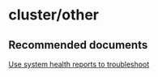 <properties
	pageTitle="cluster/other"
	description="cluster/other"
	service="microsoft.servicefabric"
	resource="clusters"
	authors="aashu"
	displayOrder=""
	selfHelpType="generic"
	supportTopicIds="32449691"
	resourceTags=""
	productPesIds="15842"
	cloudEnvironments="public,BlackForest,Fairfax"
	articleId="400eb205-f017-4bef-83ab-d16697605909"
	ownershipId="Compute_ServiceFabric"
/>

# cluster/other

## **Recommended documents**
[Use system health reports to troubleshoot](https://azure.microsoft.com/documentation/articles/service-fabric-understand-and-troubleshoot-with-system-health-reports/)
